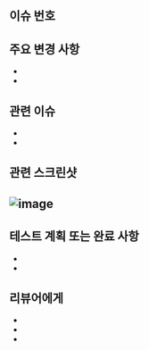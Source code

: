 <!-- 타이틀은 아래처럼 적어주세요😊
ex) [Feat] 회원가입 페이지 구현
    [Fix] 회원가입 실패 오류 수정 -->

## 이슈 번호

<!-- 관련있는 이슈 번호(`#000`)을 적어주세요.
  해당 pull request merge와 함께 이슈를 닫으려면 `closed #Issue_number`를 적어주세요 -->

## 주요 변경 사항

-
-

## 관련 이슈

-
-

## 관련 스크린샷

## ![image](이미지url)

## 테스트 계획 또는 완료 사항

-
-

## 리뷰어에게

-
-
-
